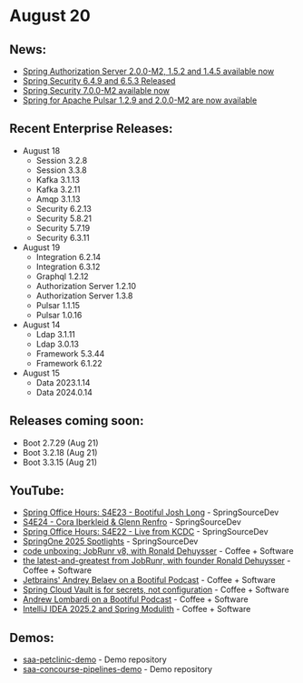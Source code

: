# August 20

## News:

- [Spring Authorization Server 2.0.0-M2, 1.5.2 and 1.4.5 available now](https://spring.io/blog/2025/08/19/spring-authorization-server-2-0-0-M2-1-5-2-and-1-4-5-available-now)
- [Spring Security 6.4.9 and 6.5.3 Released](https://spring.io/blog/2025/08/18/spring-security-6-4-9-and-6-5-3-released)
- [Spring Security 7.0.0-M2 available now](https://spring.io/blog/2025/08/18/spring-security-7-0-0-M2-available-now)
- [Spring for Apache Pulsar 1.2.9 and 2.0.0-M2 are now available](https://spring.io/blog/2025/08/18/spring-for-apache-pulsar-1-2-9-and-2-0-0-M2-are-now-available)

## Recent Enterprise Releases:

- August 18
  - Session 3.2.8
  - Session 3.3.8
  - Kafka 3.1.13
  - Kafka 3.2.11
  - Amqp 3.1.13
  - Security 6.2.13
  - Security 5.8.21
  - Security 5.7.19
  - Security 6.3.11
- August 19
  - Integration 6.2.14
  - Integration 6.3.12
  - Graphql 1.2.12
  - Authorization Server 1.2.10
  - Authorization Server 1.3.8
  - Pulsar 1.1.15
  - Pulsar 1.0.16
- August 14
  - Ldap 3.1.11
  - Ldap 3.0.13
  - Framework 5.3.44
  - Framework 6.1.22
- August 15
  - Data 2023.1.14
  - Data 2024.0.14

## Releases coming soon:

- Boot 2.7.29 (Aug 21)
- Boot 3.2.18 (Aug 21)
- Boot 3.3.15 (Aug 21)

## YouTube:

- [Spring Office Hours: S4E23 - Bootiful Josh Long](https://www.youtube.com/watch?v=rSJelzKkQLM) - SpringSourceDev
- [S4E24 - Cora Iberkleid & Glenn Renfro](https://www.youtube.com/watch?v=nJV7j2A8Yy8) - SpringSourceDev
- [Spring Office Hours: S4E22 - Live from KCDC](https://www.youtube.com/watch?v=ozPNymtx1_A) - SpringSourceDev
- [SpringOne 2025 Spotlights](https://www.youtube.com/watch?v=_gAe8vzS64w) - SpringSourceDev
- [code unboxing: JobRunr v8, with Ronald Dehuysser](https://www.youtube.com/watch?v=IdSf6dCkF20) - Coffee + Software
- [the latest-and-greatest from JobRunr, with founder Ronald Dehuysser](https://www.youtube.com/watch?v=qd9GzmDDsYo) - Coffee + Software
- [Jetbrains' Andrey Belaev on a Bootiful Podcast](https://www.youtube.com/watch?v=ES-uxV1zNok) - Coffee + Software
- [Spring Cloud Vault is for secrets, not configuration](https://www.youtube.com/watch?v=3bpO_iqRX_k) - Coffee + Software
- [Andrew Lombardi on a Bootiful Podcast](https://www.youtube.com/watch?v=xDdKVYRv12w) - Coffee + Software
- [IntelliJ IDEA 2025.2 and Spring Modulith](https://www.youtube.com/watch?v=fGExm_Rlees) - Coffee + Software

## Demos:

- [saa-petclinic-demo](https://github.com/dashaun-tanzu/saa-petclinic-demo) - Demo repository
- [saa-concourse-pipelines-demo](https://github.com/dashaun-tanzu/saa-concourse-pipelines-demo) - Demo repository

